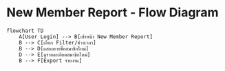 # New Member Report - Flow Diagram

```mermaid
flowchart TD
    A[User Login] --> B[เข้าหน้า New Member Report]
    B --> C[เลือก Filter/ช่วงเวลา]
    B --> D[แสดงรายชื่อสมาชิกใหม่]
    D --> E[ดูรายละเอียดสมาชิกใหม่]
    B --> F[Export รายงาน]
```